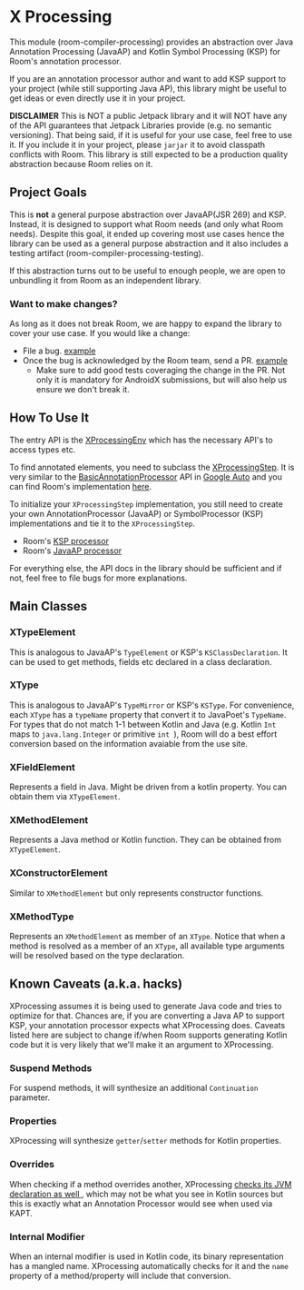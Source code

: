 # X Processing

This module (room-compiler-processing) provides an abstraction over Java Annotation Processing
(JavaAP) and Kotlin Symbol Processing (KSP) for Room's annotation processor.

If you are an annotation processor author and want to add KSP support to your project (while still
supporting Java AP), this library might be useful to get ideas or even directly use it in your
project.

**DISCLAIMER**
This is NOT a public Jetpack library and it will NOT have any of the API guarantees that Jetpack
Libraries provide (e.g. no semantic versioning). That being said, if it is useful for your use
case, feel free to use it. If you include it in your project, please `jarjar` it to avoid classpath
conflicts with Room.
This library is still expected to be a production quality abstraction because Room relies on it.

## Project Goals
This is **not** a general purpose abstraction over JavaAP(JSR 269) and KSP. Instead, it is designed
to support what Room needs (and only what Room needs). Despite this goal, it ended up covering most
use cases hence the library can be used as a general purpose abstraction and it also includes a
testing artifact (room-compiler-processing-testing).

If this abstraction turns out to be useful to enough people, we are open to unbundling it
from Room as an independent library.

### Want to make changes?
As long as it does not break Room, we are happy to expand the library to cover your use case. If you
would like a change:

* File a bug. [example](https://issuetracker.google.com/issues/182195680)
* Once the bug is acknowledged by the Room team, send a PR.
[example](https://github.com/androidx/androidx/pull/137)
  * Make sure to add good tests coveraging the change in the PR. Not only it is mandatory for
  AndroidX submissions, but will also help us ensure we don't break it.


## How To Use It

The entry API is the [XProcessingEnv](src/main/java/androidx/room/compiler/processing/XProcessingEnv.kt)
which has the necessary API's to access types etc.

To find annotated elements, you need to subclass the
[XProcessingStep](src/main/java/androidx/room/compiler/processing/XProcessingStep.kt).
It is very similar to the
[BasicAnnotationProcessor](https://github.com/google/auto/blob/master/common/src/main/java/com/google/auto/common/BasicAnnotationProcessor.java)
API in [Google Auto](https://github.com/google/auto) and you can find Room's implementation
[here](../compiler/src/main/kotlin/androidx/room/DatabaseProcessingStep.kt).

To initialize your `XProcessingStep` implementation, you still need to create your own
 AnnotationProcessor (JavaAP) or SymbolProcessor (KSP) implementations and tie it to the
 `XProcessingStep`.
* Room's [KSP processor](../compiler/src/main/kotlin/androidx/room/RoomKspProcessor.kt)
* Room's [JavaAP processor](../compiler/src/main/kotlin/androidx/room/RoomProcessor.kt)

For everything else, the API docs in the library should be sufficient and if not, feel free to file
bugs for more explanations.

## Main Classes
### XTypeElement
This is analogous to JavaAP's `TypeElement` or KSP's `KSClassDeclaration`.
It can be used to get methods, fields etc declared in a class declaration.
### XType
This is analogous to JavaAP's `TypeMirror` or KSP's `KSType`.  For convenience, each
`XType` has a `typeName` property that convert it to JavaPoet's `TypeName`. For types that do not
match 1-1 between Kotlin and Java (e.g. Kotlin `Int` maps to `java.lang.Integer` or primitive `int
`), Room will do a best effort conversion based on the information avaiable from the use site.
### XFieldElement
Represents a field in Java. Might be driven from a kotlin property.
You can obtain them via `XTypeElement`.
### XMethodElement
Represents a Java method or Kotlin function. They can be obtained from `XTypeElement`.
### XConstructorElement
Similar to `XMethodElement` but only represents constructor functions.
### XMethodType
Represents an `XMethodElement` as member of an `XType`. Notice that when a method is resolved as
a member of an `XType`, all available type arguments will be resolved based on the type
declaration.

## Known Caveats (a.k.a. hacks)
XProcessing assumes it is being used to generate Java code and tries to optimize for that. Chances
are, if you are converting a Java AP to support KSP, your annotation processor expects what
XProcessing does.
Caveats listed here are subject to change if/when Room supports generating Kotlin code but it is
very likely that we'll make it an argument to XProcessing.

### Suspend Methods
For suspend methods, it will synthesize an additional `Continuation` parameter.

### Properties
XProcessing will synthesize `getter`/`setter` methods for Kotlin properties.

### Overrides
When checking if a method overrides another, XProcessing [checks its JVM declaration as well
](https://android-review.googlesource.com/c/platform/frameworks/support/+/1564504/11/room/compiler-processing/src/main/java/androidx/room/compiler/processing/ksp/ResolverExt.kt#68),
which may not be what you see in Kotlin sources but this is exactly what an Annotation Processor
would see when used via KAPT.

### Internal Modifier
When an internal modifier is used in Kotlin code, its binary representation has a mangled name.
XProcessing automatically checks for it and the `name` property of a method/property will include
that conversion.
